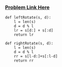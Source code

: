 ### [Problem Link Here](https://www.codingninjas.com/codestudio/guided-paths/data-structures-algorithms/content/118626/offering/1377979?leftPanelTab=0)
```
def leftRotate(s, d):
    l = len(s)
    d = d % l
    lr = s[d:] + s[:d]
    return lr  

def rightRotate(s, d):    
    l = len(s)
    d = d % l
    rr = s[l-d:]+s[:l-d]
    return rr
```    
